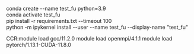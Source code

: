 conda create --name test_fu python=3.9  
conda activate test_fu  
pip install -r requirements.txt --timeout 100  
python -m ipykernel install --user --name test_fu --display-name "test_fu" 
 
CCR:module load gcc/11.2.0 
  module load openmpi/4.1.1 
  module load pytorch/1.13.1-CUDA-11.8.0
